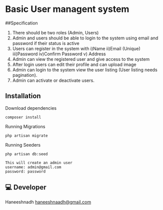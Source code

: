 
# Basic User managent system
##Specification
1. There should be two roles (Admin, Users)
2. Admin and users should be able to login to the system using email and password if their
status is active
3. Users can register in the system with 
    i)Name
    ii)Email (Unique)
    iii)Password
    iv)Confirm Password
    v) Address
4. Admin can view the registered user and give access to the system
5. After login users can edit their profile and can upload image
6. Admin can login to the system view the user listing (User listing needs pagination).
7. Admin can activate or deactivate users.

## Installation

Download dependencies
```
composer install
```
Running Migrations
```
php artisan migrate
```
Running Seeders
```
php artisan db:seed

This will create an admin user
username: admin@gmail.com
password: password
```
## 💻 Developer
Haneeshnadh <haneeshnaadh@gmail.com>
